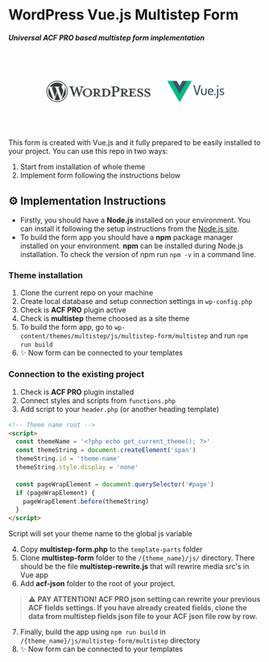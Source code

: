 # WordPress Vue.js Multistep Form
##### Universal ACF PRO based multistep form implementation

![Wordpress + Vue.js](preview.png?raw=true "Wordpress + Vue.js")

This form is created with Vue.js and it fully prepared to be easily installed to your project.
You can use this repo in two ways:
1. Start from installation of whole theme
2. Implement form following the instructions below

## ⚙️ Implementation Instructions
- Firstly, you should have a **Node.js** installed on your environment. You can install it following the setup instructions from the [Node.js site](https://nodejs.org/en/).
- To build the form app you should have a **npm** package manager installed on your environment. **npm** can be installed during Node.js installation. To check the version of npm run ```npm -v``` in a command line.

### Theme installation
1. Clone the current repo on your machine
2. Create local database and setup connection settings in ```wp-config.php```
3. Check is **ACF PRO** plugin active
4. Check is **multistep** theme choosed as a site theme
5. To build the form app, go to ```wp-content/themes/multistep/js/multistep-form/multistep``` and run ```npm run build```
6. ✨ Now form can be connected to your templates

### Connection to the existing project
1. Check is **ACF PRO** plugin installed
2. Connect styles and scripts from ```functions.php```
3. Add script to your ```header.php``` (or another heading template)

```html
<!-- Theme name root -->
<script>
  const themeName = '<?php echo get_current_theme(); ?>'
  const themeString = document.createElement('span')
  themeString.id = 'theme-name'
  themeString.style.display = 'none'

  const pageWrapElement = document.querySelector('#page')
  if (pageWrapElement) {
    pageWrapElement.before(themeString)
  }
</script>
```
Script will set your theme name to the global js variable

4. Copy **multistep-form.php** to the ```template-parts``` folder
5. Clone **multistep-form** folder to the ```/{theme_name}/js/``` directory.
There should be the file **multistep-rewrite.js** that will rewrire media src's in Vue app
6. Add **acf-json** folder to the root of your project. 
> ⚠️ **PAY ATTENTION! ACF PRO json setting can rewrite your previous ACF fields settings. If you have already created fields, clone the data from multistep fields json file to your ACF json file row by row.**
7. Finally, build the app using ```npm run build``` in ```/{theme_name}/js/multistep-form/multistep``` directory
8. ✨ Now form can be connected to your templates
